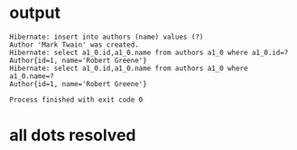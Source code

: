 # output

    Hibernate: insert into authors (name) values (?)
    Author 'Mark Twain' was created.
    Hibernate: select a1_0.id,a1_0.name from authors a1_0 where a1_0.id=?
    Author{id=1, name='Robert Greene'}
    Hibernate: select a1_0.id,a1_0.name from authors a1_0 where a1_0.name=?
    Author{id=1, name='Robert Greene'}

    Process finished with exit code 0

# all dots resolved
